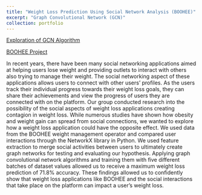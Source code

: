```yaml
---
title: "Weight Loss Prediction Using Social Network Analysis (BOOHEE)"
excerpt: "Graph Convolutional Network (GCN)"
collection: portfolio
---
```


[Exploration of GCN Algorithm](https://github.com/seungmindavid/Machine-Learning-Algorithms/tree/main/Deep%20Learning/GCN)


[BOOHEE Project](https://github.com/seungmindavid/Graph-Neural-Network-Project/tree/main)

In recent years, there have been many social networking applications aimed at helping users lose weight and providing outlets to interact with others also trying to manage their weight. The social networking aspect of these applications allows users to connect with other users’ profiles. As the users track their individual progress towards their weight loss goals, they can share their achievements and view the progress of users they are connected with on the platform. Our group conducted research into the possibility of the social aspects of weight loss applications creating contagion in weight loss. While numerous studies have shown how obesity and weight gain can spread from social connections, we wanted to explore how a weight loss application could have the opposite effect. We used data from the BOOHEE weight management operator and compared user interactions through the NetworkX library in Python. We used feature extraction to merge social activities between users to ultimately create graph networks for testing and evaluating our hypothesis. Applying graph convolutional network algorithms and training them with five different batches of dataset values allowed us to receive a maximum weight loss prediction of 71.8% accuracy. These findings allowed us to confidently show that weight loss applications like BOOHEE and the social interactions that take place on the platform can impact a user’s weight loss.